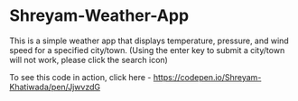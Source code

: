 # Shreyam-Weather-App
This is a simple weather app that displays temperature, pressure, and wind speed for a specified city/town. (Using the enter key to submit a city/town will not work, please click the search icon)

To see this code in action, click here - https://codepen.io/Shreyam-Khatiwada/pen/JjwvzdG

